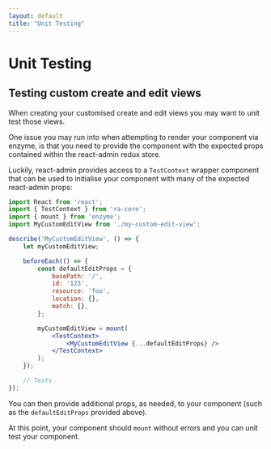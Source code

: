 ```yaml
---
layout: default
title: "Unit Testing"
---
```


# Unit Testing

## Testing custom create and edit views

When creating your customised create and edit views you may want to unit test those views.

One issue you may run into when attempting to render your component via enzyme, is that you need to provide the component with the expected props contained within the react-admin redux store.

Luckily, react-admin provides access to a `TestContext` wrapper component that can be used to initialise your component with many of the expected react-admin props:

```jsx
import React from 'react';
import { TestContext } from 'ra-core';
import { mount } from 'enzyme';
import MyCustomEditView from './my-custom-edit-view';

describe('MyCustomEditView', () => {
    let myCustomEditView;

    beforeEach(() => {
        const defaultEditProps = {
            basePath: '/',
            id: '123',
            resource: 'foo',
            location: {},
            match: {},
        };

        myCustomEditView = mount(
            <TestContext>
                <MyCustomEditView {...defaultEditProps} />
            </TestContext>
        );
    });

    // Tests
});
```

You can then provide additional props, as needed, to your component (such as the `defaultEditProps` provided above).

At this point, your component should `mount` without errors and you can unit test your component.

